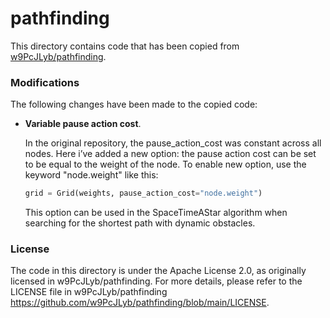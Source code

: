 # pathfinding

This directory contains code that has been copied from [w9PcJLyb/pathfinding](https://github.com/w9PcJLyb/pathfinding).

### Modifications
The following changes have been made to the copied code:

- **Variable pause action cost**.

    In the original repository, the pause_action_cost was constant across all nodes.
Here i’ve added a new option: the pause action cost can be set to be equal to the weight of the node.
To enable new option, use the keyword "node.weight" like this:

    ```python
    grid = Grid(weights, pause_action_cost="node.weight")
    ```

    This option can be used in the SpaceTimeAStar algorithm when searching for the shortest path with dynamic obstacles.

### License
The code in this directory is under the Apache License 2.0, as originally licensed in w9PcJLyb/pathfinding. For more details, please refer to the LICENSE file in w9PcJLyb/pathfinding https://github.com/w9PcJLyb/pathfinding/blob/main/LICENSE.

